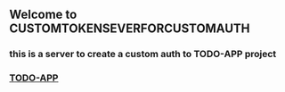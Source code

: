 ## Welcome to  CUSTOMTOKENSEVERFORCUSTOMAUTH
### this is a server to create a custom auth to TODO-APP project 

### [TODO-APP](https://github.com/MarwenLabidi/TODO-APP)
